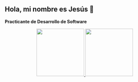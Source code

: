 ## Hola, mi nombre es Jesús 👋

**Practicante de Desarrollo de Software**

<div align="center">
  <a href="https://github.com/JesusIV11">
  <img height="150em" src="https://github-readme-stats.vercel.app/api?username=JesusAIV&theme=algolia&show_icons=true"/>
  <img height="150em" src="https://github-readme-stats.vercel.app/api/top-langs/?username=JesusAIV&layout=compact&langs_count=7&theme=algolia"/>
</div>
